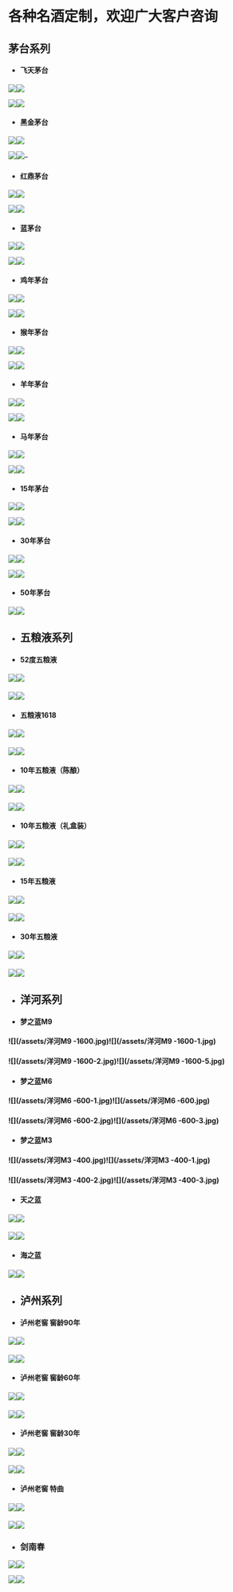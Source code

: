 # 各种名酒定制，欢迎广大客户咨询

## 茅台系列

* #### 飞天茅台

![](/assets/飞天.jpg)![](/assets/1200.jpg)

![](/assets/飞天2.jpg)![](/assets/1200-1.jpg)

* #### 黑金茅台

![](/assets/黑金3269.jpg)![](/assets/黑金3269-1.jpg)

![](/assets/黑金3269-2.jpg)![](/assets/黑金3269-3.jpg)–

* #### 红鼎茅台

![](/assets/红鼎2988-1.jpg)![](/assets/红鼎2988-2.jpg)

![](/assets/红鼎2988-3.jpg)![](/assets/红鼎2988-4.jpg)

* #### 蓝茅台

![](/assets/蓝茅2649.jpg)![](/assets/蓝茅2649-1.jpg)

![](/assets/蓝茅2649-2.jpg)![](/assets/蓝茅2649-4.jpg)

* #### 鸡年茅台

![](/assets/鸡年茅台2300.jpg)![](/assets/鸡年茅台2300-2.jpg)

![](/assets/鸡年茅台2300-1.jpg)![](/assets/鸡年茅台2300-3.jpg)

* #### 猴年茅台

![](/assets/猴年茅台3600.jpg)![](/assets/猴年茅台3600-2.jpg)

![](/assets/猴年茅台3600-1.jpg)![](/assets/猴年茅台3600-4.jpg)

* #### 羊年茅台

![](/assets/羊年茅台10000.jpg)![](/assets/羊年茅台10000-1.jpg)

![](/assets/羊年茅台10000-2.jpg)![](/assets/羊年茅台10000-3.jpg)

* #### 马年茅台

![](/assets/马年茅台7800.jpg)![](/assets/马年茅台7800-2.jpg)

![](/assets/马年茅台7800-1.jpg)![](/assets/马年茅台7800-3.jpg)

* #### 15年茅台

![](/assets/15年茅4188.jpg)![](/assets/15年茅4188-1.jpg)

![](/assets/15年茅4188-2.jpg)![](/assets/15年茅4188-3.jpg)

* #### 30年茅台

![](/assets/30年茅10666.jpg)![](/assets/30年茅10666-2.jpg)

![](/assets/30年茅10666-1.jpg)![](/assets/30年茅10666-3.jpg)

* #### 50年茅台

![](/assets/50年茅18888.jpg)![](/assets/50年茅18888-3.jpg)

* ## 五粮液系列
* #### 52度五粮液

#### ![](/assets/五粮液-1.jpg)![](/assets/五粮液-2.jpg)

#### ![](/assets/五粮液-3.jpg)![](/assets/五粮液-4.jpg)

* #### 五粮液1618

#### ![](/assets/五粮液1618-1.jpg)![](/assets/五粮液1618-2.jpg)

#### ![](/assets/五粮液1618-3.jpg)![](/assets/五粮液1618-4.jpg)

* #### 10年五粮液（陈酿）

#### ![](/assets/10年五粮液（陈酿）1180-0.jpg)![](/assets/10年五粮液（陈酿）1180-3.jpg)

#### 

#### ![](/assets/10年五粮液（陈酿）1180-1.jpg)![](/assets/10年五粮液（陈酿）1180-4.jpg)

* #### 10年五粮液（礼盒装）

#### ![](/assets/10年五粮液（礼盒）1580.jpg)![](/assets/10年五粮液（礼盒）1580-1.jpg)

#### ![](/assets/10年五粮液（礼盒）1580-3.jpg)![](/assets/10年五粮液（礼盒）1580-2.jpg)

* #### 15年五粮液

#### ![](/assets/15年五粮液（礼盒）2078.jpg)![](/assets/15年五粮液（礼盒）2078-1.jpg)

#### ![](/assets/15年五粮液（礼盒）2078-2.jpg)![](/assets/15年五粮液（礼盒）2078-3.jpg)

* #### 30年五粮液

#### ![](/assets/30年五粮液（礼盒）18888.jpg)![](/assets/30年五粮液（礼盒）18888-2.jpg)

#### ![](/assets/30年五粮液（礼盒）18888-1.jpg)![](/assets/30年五粮液（礼盒）18888-3.jpg)

* ## 洋河系列
* #### 梦之蓝M9
#### ![](/assets/洋河M9 -1600.jpg)![](/assets/洋河M9 -1600-1.jpg)

#### ![](/assets/洋河M9 -1600-2.jpg)![](/assets/洋河M9 -1600-5.jpg)

* #### 梦之蓝M6

#### ![](/assets/洋河M6 -600-1.jpg)![](/assets/洋河M6 -600.jpg)

#### ![](/assets/洋河M6 -600-2.jpg)![](/assets/洋河M6 -600-3.jpg)

* #### 梦之蓝M3

#### ![](/assets/洋河M3 -400.jpg)![](/assets/洋河M3 -400-1.jpg)

#### ![](/assets/洋河M3 -400-2.jpg)![](/assets/洋河M3 -400-3.jpg)

* #### 天之蓝

#### ![](/assets/洋河天之蓝200.jpg)![](/assets/洋河天之蓝200-1.jpg)

#### ![](/assets/洋河天之蓝200-2.jpg)![](/assets/洋河天之蓝200-3.jpg)
* #### 海之蓝

#### ![](/assets/洋河海之蓝130.jpg)![](/assets/洋河海之蓝130-1.jpg)

* ## 泸州系列
* #### 泸州老窖 窖龄90年

#### ![](/assets/泸州老窖（窖龄90年）400.jpg)![](/assets/泸州老窖（窖龄90年）400-1.jpg)

#### ![](/assets/泸州老窖（窖龄90年）400-3.jpg)![](/assets/泸州老窖（窖龄90年）400-2.jpg)

* #### 泸州老窖 窖龄60年

#### ![](/assets/泸州老窖（窖龄60年）260.jpg)![](/assets/泸州老窖（窖龄60年）260-1.jpg)

#### ![](/assets/泸州老窖（窖龄60年）260-4.jpg)![](/assets/泸州老窖（窖龄60年）260-2.jpg)

* #### 泸州老窖 窖龄30年

#### ![](/assets/泸州老窖（窖龄30年）200.jpg)![](/assets/泸州老窖（窖龄30年）200-1.jpg)

#### ![](/assets/泸州老窖（窖龄30年）200-3.jpg)![](/assets/泸州老窖（窖龄30年）200-2.jpg)

* #### 泸州老窖 特曲

#### ![](/assets/泸州老窖（特曲）200.jpg)![](/assets/泸州老窖（特曲）200-1.jpg)

#### ![](/assets/泸州老窖（特曲）200-3.jpg)![](/assets/泸州老窖（特曲）200-2.jpg)

* ### 剑南春

![](/assets/剑南春380.jpg)![](/assets/剑南春380-1.jpg)

![](/assets/剑南春380-2.jpg)![](/assets/剑南春380-3.jpg)

